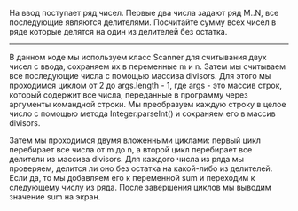 На ввод поступает ряд чисел. Первые два числа задают ряд M..N, все последующие являются делителями. Посчитайте сумму всех чисел в ряде которые делятся на один из делителей без остатка.

---

В данном коде мы используем класс Scanner для считывания двух чисел с ввода, сохраняем их в переменные m и n. Затем мы считываем все последующие числа с помощью массива divisors. Для этого мы проходимся циклом от 2 до args.length - 1, где args - это массив строк, который содержит все числа, переданные в программу через аргументы командной строки. Мы преобразуем каждую строку в целое число с помощью метода Integer.parseInt() и сохраняем его в массив divisors.

Затем мы проходимся двумя вложенными циклами: первый цикл перебирает все числа от m до n, а второй цикл перебирает все делители из массива divisors. Для каждого числа из ряда мы проверяем, делится ли оно без остатка на какой-либо из делителей. Если да, то мы добавляем его к переменной sum и переходим к следующему числу из ряда. После завершения циклов мы выводим значение sum на экран.